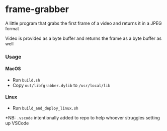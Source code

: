 # frame-grabber

A little program that grabs the first frame of a video and returns it in a JPEG format

Video is provided as a byte buffer and returns the frame as a byte buffer as well

### Usage
#### MacOS
- Run `build.sh`
- Copy `out/libfgrabber.dylib` to `/usr/local/lib`

#### Linux
- Run `build_and_deploy_linux.sh`

*NB: `.vscode` intentionally added to repo to help whoever struggles setting up VSCode
